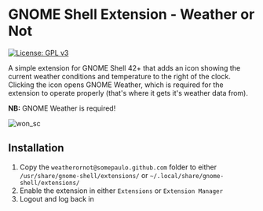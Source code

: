 # GNOME Shell Extension - Weather or Not

[![License: GPL v3](https://img.shields.io/badge/License-GPL%20v3-blue.svg)](https://www.gnu.org/licenses/gpl-3.0)

A simple extension for GNOME Shell 42+ that adds an icon showing the current weather conditions and temperature to the right of the clock. Clicking the icon opens GNOME Weather, which is required for the extension to operate properly (that's where it gets it's weather data from).

**NB:** GNOME Weather is required!

![won_sc](https://user-images.githubusercontent.com/15643750/211716863-fbf9d910-c325-469e-a8c8-13a50bf21f89.png)

## Installation
1. Copy the `weatherornot@somepaulo.github.com` folder to either `/usr/share/gnome-shell/extensions/` or `~/.local/share/gnome-shell/extensions/`
2. Enable the extension in either `Extensions` or `Extension Manager`
3. Logout and log back in
